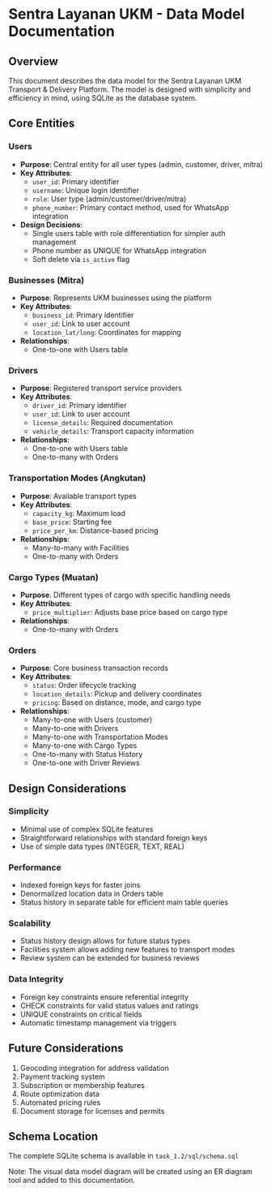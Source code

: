 # Sentra Layanan UKM - Data Model Documentation

## Overview
This document describes the data model for the Sentra Layanan UKM Transport & Delivery Platform. The model is designed with simplicity and efficiency in mind, using SQLite as the database system.

## Core Entities

### Users
- **Purpose**: Central entity for all user types (admin, customer, driver, mitra)
- **Key Attributes**:
  - `user_id`: Primary identifier
  - `username`: Unique login identifier
  - `role`: User type (admin/customer/driver/mitra)
  - `phone_number`: Primary contact method, used for WhatsApp integration
- **Design Decisions**:
  - Single users table with role differentiation for simpler auth management
  - Phone number as UNIQUE for WhatsApp integration
  - Soft delete via `is_active` flag

### Businesses (Mitra)
- **Purpose**: Represents UKM businesses using the platform
- **Key Attributes**:
  - `business_id`: Primary identifier
  - `user_id`: Link to user account
  - `location_lat/long`: Coordinates for mapping
- **Relationships**:
  - One-to-one with Users table

### Drivers
- **Purpose**: Registered transport service providers
- **Key Attributes**:
  - `driver_id`: Primary identifier
  - `user_id`: Link to user account
  - `license_details`: Required documentation
  - `vehicle_details`: Transport capacity information
- **Relationships**:
  - One-to-one with Users table
  - One-to-many with Orders

### Transportation Modes (Angkutan)
- **Purpose**: Available transport types
- **Key Attributes**:
  - `capacity_kg`: Maximum load
  - `base_price`: Starting fee
  - `price_per_km`: Distance-based pricing
- **Relationships**:
  - Many-to-many with Facilities
  - One-to-many with Orders

### Cargo Types (Muatan)
- **Purpose**: Different types of cargo with specific handling needs
- **Key Attributes**:
  - `price_multiplier`: Adjusts base price based on cargo type
- **Relationships**:
  - One-to-many with Orders

### Orders
- **Purpose**: Core business transaction records
- **Key Attributes**:
  - `status`: Order lifecycle tracking
  - `location_details`: Pickup and delivery coordinates
  - `pricing`: Based on distance, mode, and cargo type
- **Relationships**:
  - Many-to-one with Users (customer)
  - Many-to-one with Drivers
  - Many-to-one with Transportation Modes
  - Many-to-one with Cargo Types
  - One-to-many with Status History
  - One-to-one with Driver Reviews

## Design Considerations

### Simplicity
- Minimal use of complex SQLite features
- Straightforward relationships with standard foreign keys
- Use of simple data types (INTEGER, TEXT, REAL)

### Performance
- Indexed foreign keys for faster joins
- Denormalized location data in Orders table
- Status history in separate table for efficient main table queries

### Scalability
- Status history design allows for future status types
- Facilities system allows adding new features to transport modes
- Review system can be extended for business reviews

### Data Integrity
- Foreign key constraints ensure referential integrity
- CHECK constraints for valid status values and ratings
- UNIQUE constraints on critical fields
- Automatic timestamp management via triggers

## Future Considerations
1. Geocoding integration for address validation
2. Payment tracking system
3. Subscription or membership features
4. Route optimization data
5. Automated pricing rules
6. Document storage for licenses and permits

## Schema Location
The complete SQLite schema is available in `task_1.2/sql/schema.sql`

Note: The visual data model diagram will be created using an ER diagram tool and added to this documentation.